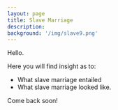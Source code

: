 ```yaml
---
layout: page
title: Slave Marriage
description:
background: '/img/slave9.png'
---
```


Hello.

Here you will find insight as to:
* What slave marriage entailed
* What slave marriage looked like.


Come back soon!

